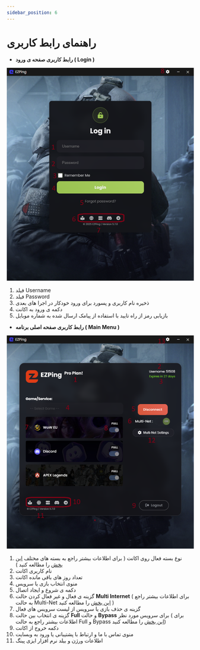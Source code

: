 ```yaml
---
sidebar_position: 6
---
```


# راهنمای رابط کاربری


  - **رابط کاربری صفحه ی ورود ( Login )**

![winver-run](./img/login-screen-ui.png)



1. فیلد Username
2. فیلد Password
3. ذخیره نام کاربری و پسورد برای ورود خودکار در اجرا های بعدی
4. دکمه ی ورود به اکانت
5. بازیابی رمز از راه تایید با استفاده از پیامک ارسال شده به شماره موبایل


  - **رابط کاربری صفحه اصلی برنامه ( Main Menu )**


![winver-run](./img/main-app-ui.png)

1. نوع بسته فعال روی اکانت ( برای اطلاعات بیشتر راجع به بسته های مختلف [این بخش](https://docs.ezping.ir/category/%D9%BE%D9%84%D9%86-%D9%87%D8%A7%DB%8C-%D8%A7%DA%A9%D8%A7%D9%86%D8%AA) را مطالعه کنید ) 
2. نام کاربری اکانت
3. تعداد روز های باقی مانده اکانت
4. منوی انتخاب بازی یا سرویس
5. دکمه ی شروع و ایجاد اتصال
6. گزینه ی فعال و غیر فعال کردن حالت **Multi Internet** ( برای اطلاعات بیشتر راجع به حالت Multi-Net [این بخش](https://docs.ezping.ir/how-it-works/multi-net-mode) را مطالعه کنید )
7. گزینه ی حذف بازی یا سرویس از لیست سرویس های فعال
8. گزینه ی انتخاب بین حالت **Full** و حالت **Bypass** برای سرویس مورد نظر ( برای اطلاعات بیشتر راجع به حالت Full و Bypass [این بخش](https://docs.ezping.ir/how-it-works/bypass-vs-full) را مطالعه کنید) 
9. دکمه خروج از اکانت
10. منوی تماس با ما و ارتباط با پشتیبانی یا ورود به وبسایت
11. اطلاعات ورژن و بیلد نرم افزار ایزی پینگ
